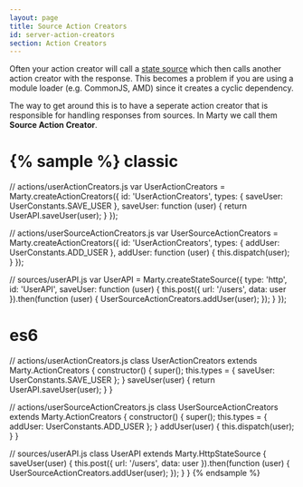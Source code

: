 ```yaml
---
layout: page
title: Source Action Creators
id: server-action-creators
section: Action Creators
---
```


Often your action creator will call a [state source](/guides/state-source/index.html) which then calls another action creator with the response. This becomes a problem if you are using a module loader (e.g. CommonJS, AMD) since it creates a cyclic dependency.

The way to get around this is to have a seperate action creator that is responsible for handling responses from sources. In Marty we call them **Source Action Creator**.

{% sample %}
classic
=======
// actions/userActionCreators.js
var UserActionCreators = Marty.createActionCreators({
  id: 'UserActionCreators',
  types: {
    saveUser: UserConstants.SAVE_USER
  },
  saveUser: function (user) {
    return UserAPI.saveUser(user);
  }
});

// actions/userSourceActionCreators.js
var UserSourceActionCreators = Marty.createActionCreators({
  id: 'UserActionCreators',
  types: {
    addUser: UserConstants.ADD_USER
  },
  addUser: function (user) {
    this.dispatch(user);
  }
});

// sources/userAPI.js
var UserAPI = Marty.createStateSource({
  type: 'http',
  id: 'UserAPI',
  saveUser: function (user) {
    this.post({ url: '/users', data: user }).then(function (user) {
      UserSourceActionCreators.addUser(user);
    });
  }
});

es6
===
// actions/userActionCreators.js
class UserActionCreators extends Marty.ActionCreators {
  constructor() {
    super();
    this.types = {
      saveUser: UserConstants.SAVE_USER
    };
  }
  saveUser(user) {
    return UserAPI.saveUser(user);
  }
}

// actions/userSourceActionCreators.js
class UserSourceActionCreators extends Marty.ActionCreators {
  constructor() {
    super();
    this.types = {
      addUser: UserConstants.ADD_USER
    };
  }
  addUser(user) {
    this.dispatch(user);
  }
}

// sources/userAPI.js
class UserAPI extends Marty.HttpStateSource {
  saveUser(user) {
    this.post({ url: '/users', data: user }).then(function (user) {
      UserSourceActionCreators.addUser(user);
    });
  }
}
{% endsample %}
